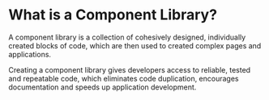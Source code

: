 # What is a Component Library?

A component library is a collection of cohesively designed, individually created blocks of code, which are then used to created complex pages and applications.

Creating a component library gives developers access to reliable, tested and repeatable code, which eliminates code duplication, encourages documentation and speeds up application development.